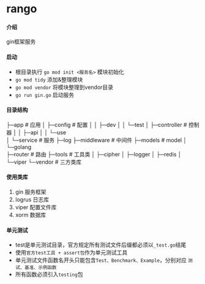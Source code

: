 # rango

#### 介绍
gin框架服务

#### 启动
- 根目录执行 `go mod init <服务名>` 模块初始化
- `go mod tidy` 添加&整理模块
- `go mod vendor` 将模块整理到vendor目录
- `go run gin.go` 启动服务

#### 目录结构
├─app               # 应用
│  ├─config         # 配置
│  │  ├─dev
│  │  └─test
│  ├─controller     # 控制器
│  │  ├─api
│  │  └─use      
│  └─service        # 服务
├─log
├─middleware        # 中间件
├─models            # model
│  └─golang      
├─router            # 路由
├─tools             # 工具类
│  ├─cipher
│  ├─logger
│  ├─redis
│  └─viper
└─vendor            # 三方类库

#### 使用类库
1. gin          服务框架
2. logrus       日志库
3. viper        配置文件库
3. xorm         数据库

#### 单元测试
- test是单元测试目录，官方规定所有测试文件后缀都必须以`_test.go`结尾
- 使用`官方test工具 + assert包`作为单元测试工具
- 单元测试文件函数名开头只能包含`Test、Benchmark、Example`，分别对应 `测试、基准、示例函数`
- 所有函数必须引入`testing`包
